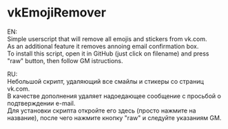 # vkEmojiRemover

EN:  
Simple userscript that will remove all emojis and stickers from vk.com.  
As an additional feature it removes annoing email confirmation box.  
To install this script, open it in GitHub (just click on filename) and press "raw" button, then follow GM istructions.  

RU:  
Небольшой скрипт, удаляющий все смайлы и стикеры со страниц vk.com.  
В качестве дополнения удаляет надоедающее сообщение с просьбой о подтверждении e-mail.  
Для установки скрипта откройте его здесь (просто нажмите на название), после чего нажмите кнопку "raw" и следуйте указаниям GM.
